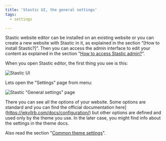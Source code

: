 ```yaml
---
title: 'Stastic UI, the general settings'
tags:
  - settings

---
```

Stastic website editor can be installed on an existing website or you can create a new website with Stastic in it, as explained in the section “[How to install Stastic?]”. Then you can access the admin interface to edit your content as explained in the section “[How to access Stastic admin?](/docs/how-to-access-stastic-admin)”.

When you open Stastic editor, the first thing you see is this:

![Stastic UI](https://www.stastic.net//assets/2019-08-03-775924.png)

Lets open the "Settings" page from menu:

![Stastic "General settings" page](https://www.stastic.net//assets/2019-08-04-315678.png)

There you can see all the options of your website. Some options are standard and you can find the official documentation here](https://jekyllrb.com/docs/configuration/) but other options are defined and used only by the theme you use. In the later case, you might find info about the settings in the theme docs.

Also read the section "[Common theme settings](/docs/common-theme-settings)".

